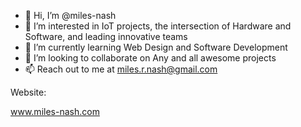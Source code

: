 - 👋 Hi, I’m @miles-nash
- 👀 I’m interested in IoT projects, the intersection of Hardware and Software, and leading innovative teams
- 🌱 I’m currently learning Web Design and Software Development
- 💞️ I’m looking to collaborate on Any and all awesome projects
- 📫 Reach out to me at miles.r.nash@gmail.com 

Website:

www.miles-nash.com

<!---
miles-nash/miles-nash is a ✨ special ✨ repository because its `README.md` (this file) appears on your GitHub profile.
You can click the Preview link to take a look at your changes.
--->
